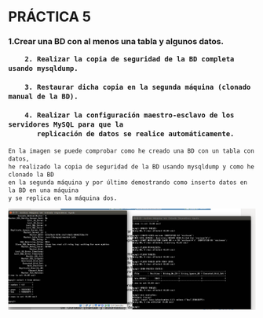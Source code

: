 <h1><b>PRÁCTICA 5</b></h1>

<h3><b> 1.Crear una BD con al menos una tabla y algunos datos.

        2. Realizar la copia de seguridad de la BD completa usando mysqldump.

        3. Restaurar dicha copia en la segunda máquina (clonado manual de la BD).
        
        4. Realizar la configuración maestro-esclavo de los servidores MySQL para que la
           replicación de datos se realice automáticamente.
</h3></b>

    En la imagen se puede comprobar como he creado una BD con un tabla con datos, 
    he realizado la copia de seguridad de la BD usando mysqldump y como he clonado la BD
    en la segunda máquina y por último demostrando como inserto datos en la BD en una máquina
    y se replica en la máquina dos.


![imagen](https://github.com/Belindagh/SWAP/blob/master/Practica5/imagenes/funcionando.png?raw=true)